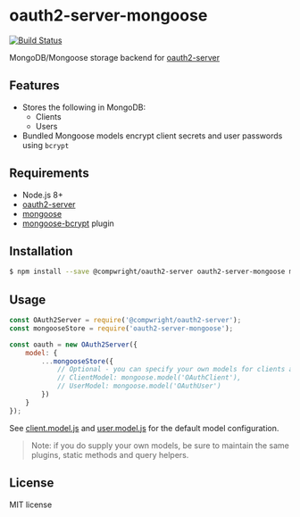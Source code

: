 # oauth2-server-mongoose

[![Build Status](https://travis-ci.org/compwright/oauth2-server-mongoose.svg?branch=master)](https://travis-ci.org/compwright/oauth2-server-mongoose)

MongoDB/Mongoose storage backend for [oauth2-server](https://github.com/compwright/node-oauth2-server)

## Features

* Stores the following in MongoDB:
    * Clients
    * Users
* Bundled Mongoose models encrypt client secrets and user passwords using `bcrypt`

## Requirements

* Node.js 8+
* [oauth2-server](https://github.com/compwright/node-oauth2-server)
* [mongoose](http://mongoosejs.com)
* [mongoose-bcrypt](https://www.npmjs.com/package/mongoose-bcrypt) plugin

## Installation

```bash
$ npm install --save @compwright/oauth2-server oauth2-server-mongoose mongoose mongoose-bcrypt
```

## Usage

```javascript
const OAuth2Server = require('@compwright/oauth2-server');
const mongooseStore = require('oauth2-server-mongoose');

const oauth = new OAuth2Server({
    model: {
        ...mongooseStore({
            // Optional - you can specify your own models for clients and users:
            // ClientModel: mongoose.model('OAuthClient'),
            // UserModel: mongoose.model('OAuthUser')
        })
    }
});
```

See [client.model.js](src/client.model.js) and [user.model.js](src/user.model.js) for the default model configuration.

> Note: if you do supply your own models, be sure to maintain the same plugins, static methods and query helpers.

## License

MIT license
